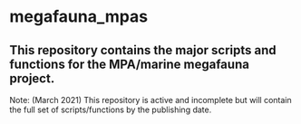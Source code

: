# megafauna_mpas

## This repository contains the major scripts and functions for the MPA/marine megafauna project.
Note: (March 2021) This repository is active and incomplete but will contain the full set of scripts/functions by the publishing date.

